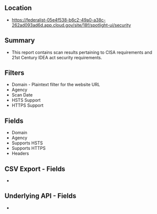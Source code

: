 ## Location

* https://federalist-05e4f538-b6c2-49a0-a38c-262ad093ad6d.app.cloud.gov/site/18f/spotlight-ui/security

## Summary 

* This report contains scan results pertaining to CISA requirements and 21st Century IDEA act security requirements.

## Filters

* Domain - Plaintext filter for the website URL
* Agency 
* Scan Date 
* HSTS Support
* HTTPS Support 


## Fields 

* Domain 
* Agency
* Supports HSTS
* Supports HTTPS
* Headers


## CSV Export - Fields

* 


## Underlying API - Fields

* 
